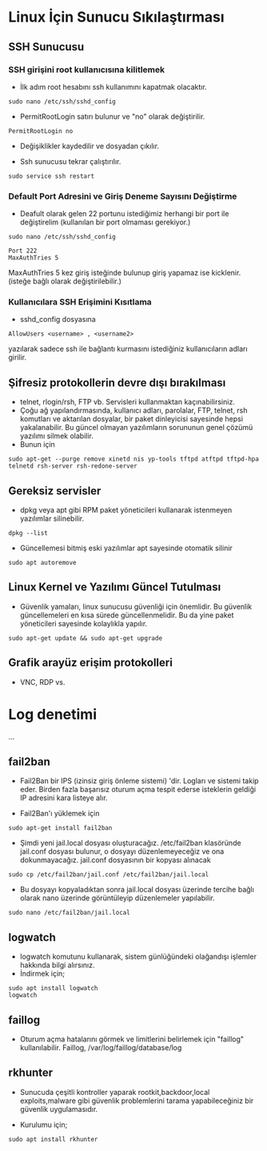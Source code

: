 # Linux  İçin Sunucu Sıkılaştırması
## SSH Sunucusu
### SSH girişini root kullanıcısına kilitlemek

- İlk adım root hesabını ssh kullanımını kapatmak olacaktır.
```
sudo nano /etc/ssh/sshd_config
```
- PermitRootLogin satırı bulunur ve "no" olarak değiştirilir.
```
PermitRootLogin no
```
- Değişiklikler kaydedilir ve dosyadan çıkılır.

- Ssh sunucusu tekrar çalıştırılır.
```
sudo service ssh restart
```
### Default Port Adresini ve Giriş Deneme Sayısını Değiştirme
- Deafult olarak gelen 22 portunu istediğimiz herhangi bir port ile değiştirelim (kullanılan bir port olmaması gerekiyor.)
```
sudo nano /etc/ssh/sshd_config
```
```
Port 222
MaxAuthTries 5
```
MaxAuthTries 5 kez giriş isteğinde bulunup giriş yapamaz ise kicklenir. (isteğe bağlı olarak değiştirilebilir.)

 ### Kullanıcılara SSH Erişimini Kısıtlama
- sshd_config dosyasına 
```
AllowUsers <username> , <username2>
```
 yazılarak sadece ssh ile bağlantı kurmasını istediğiniz kullanıcıların adları girilir.


## Şifresiz protokollerin devre dışı bırakılması
- telnet, rlogin/rsh, FTP vb. Servisleri kullanmaktan kaçınabilirsiniz.
- Çoğu ağ yapılandırmasında, kullanıcı adları, parolalar, FTP, telnet, rsh komutları ve aktarılan dosyalar, bir paket dinleyicisi sayesinde hepsi yakalanabilir. Bu güncel olmayan yazılımların sorununun genel çözümü yazılımı silmek olabilir.
- Bunun için 
```
sudo apt-get --purge remove xinetd nis yp-tools tftpd atftpd tftpd-hpa telnetd rsh-server rsh-redone-server
```

## Gereksiz servisler
- dpkg veya apt gibi RPM paket yöneticileri kullanarak istenmeyen yazılımlar silinebilir.
```
dpkg --list 
```
- Güncellemesi bitmiş eski yazılımlar apt sayesinde otomatik silinir
```
sudo apt autoremove
```
## Linux Kernel ve Yazılımı Güncel Tutulması
- Güvenlik yamaları, linux sunucusu güvenliği için önemlidir. Bu güvenlik güncellemeleri en kısa sürede güncellenmelidir. Bu da yine paket yöneticileri sayesinde kolaylıkla yapılır.
```
sudo apt-get update && sudo apt-get upgrade
```

##  Grafik arayüz erişim protokolleri
- VNC, RDP vs.


# Log denetimi
...
## fail2ban
- Fail2Ban bir IPS (izinsiz giriş önleme sistemi) 'dir. Logları ve sistemi takip eder. Birden fazla başarısız oturum açma tespit ederse isteklerin geldiği IP adresini kara listeye alır.

- Fail2Ban'ı yüklemek için

```
sudo apt-get install fail2ban
```
- Şimdi yeni jail.local dosyası oluşturacağız. /etc/fail2ban klasöründe jail.conf dosyası bulunur, o dosyayı düzenlemeyeceğiz ve ona dokunmayacağız. jail.conf dosyasının bir kopyası alınacak 
```
sudo cp /etc/fail2ban/jail.conf /etc/fail2ban/jail.local
```
- Bu dosyayı kopyaladıktan sonra jail.local dosyası üzerinde tercihe bağlı olarak nano üzerinde görüntüleyip düzenlemeler yapılabilir. 
```
sudo nano /etc/fail2ban/jail.local
```
## logwatch
- logwatch komutunu kullanarak, sistem günlüğündeki olağandışı işlemler hakkında bilgi alırsınız. 
- İndirmek için; 
```
sudo apt install logwatch
logwatch
```

## faillog

- Oturum açma hatalarını görmek ve limitlerini belirlemek için "faillog"
kullanılabilir. Faillog, /var/log/faillog/database/log 

## rkhunter

- Sunucuda çeşitli kontroller yaparak rootkit,backdoor,local exploits,malware gibi güvenlik problemlerini tarama yapabileceğiniz bir güvenlik uygulamasıdır.

- Kurulumu için; 
```
sudo apt install rkhunter
```